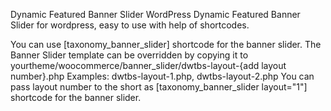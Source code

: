 Dynamic Featured Banner Slider
WordPress Dynamic Featured Banner Slider for wordpress, easy to use with help of shortcodes.

You can use [taxonomy_banner_slider] shortcode for the banner slider.
The Banner Slider template can be overridden by copying it to yourtheme/woocommerce/banner_slider/dwtbs-layout-{add layout number}.php Examples: dwtbs-layout-1.php, dwtbs-layout-2.php
You can pass layout number to the short as [taxonomy_banner_slider layout="1"] shortcode for the banner slider.
